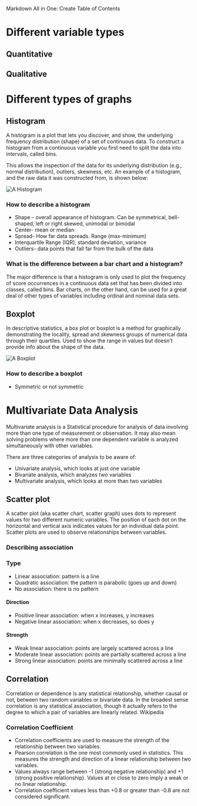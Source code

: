 

Markdown All in One: Create Table of Contents



# Different variable types

## Quantitative 

## Qualitative 


# Different types of graphs

## Histogram

A histogram is a plot that lets you discover, and show, the underlying frequency distribution (shape) of a set of continuous data. To construct a histogram from a continuous variable you first need to split the data into intervals, called bins. 

This allows the inspection of the data for its underlying distribution (e.g., normal distribution), outliers, skewness, etc. An example of a histogram, and the raw data it was constructed from, is shown below:

![A Histogram](https://statistics.laerd.com/statistical-guides/img/uh/laerd-statistics-example-histogram-frequencies-for-age.png)

### How to describe a histogram


- Shape - overall appearance of histogram. Can be symmetrical, bell-shaped, left or right skewed, unimodal or bimodal 
- Center- mean or median
- Spread- How far data spreads. Range (max-minimum)
- Interquartile Range (IQR), standard deviation, variance
- Outliers- data points that fall far from the bulk of the data 


### What is the difference between a bar chart and a histogram?

The major difference is that a histogram is only used to plot the frequency of score occurrences in a continuous data set that has been divided into classes, called bins. Bar charts, on the other hand, can be used for a great deal of other types of variables including ordinal and nominal data sets.


## Boxplot


In descriptive statistics, a box plot or boxplot is a method for graphically demonstrating the locality, spread and skewness groups of numerical data through their quartiles. Used to show the range in values but doesn't provide info about the shape of the data. 

![A Boxplot](/https://encrypted-tbn0.gstatic.com/images?q=tbn:ANd9GcTKtcWQ1Uwh81ao9VdRj9QtS3n6x8WpNUp5CQ&usqp=CAU)


### How to describe a boxplot

- Symmetric or not symmetric


# Multivariate Data Analysis

Multivariate analysis is a Statistical procedure for analysis of data involving more than one type of measurement or observation. It may also mean solving problems where more than one dependent variable is analyzed simultaneously with other variables.

There are three categories of analysis to be aware of:

- Univariate analysis, which looks at just one variable
- Bivariate analysis, which analyzes two variables
- Multivariate analysis, which looks at more than two variables


## Scatter plot

A scatter plot (aka scatter chart, scatter graph) uses dots to represent values for two different numeric variables. The position of each dot on the horizontal and vertical axis indicates values for an individual data point. Scatter plots are used to observe relationships between variables.

### Describing association 

### Type

- Linear association: pattern is a line
- Quadratic association: the pattern is parabolic (goes up and down)
- No association: there is no pattern

#### Direction

- Positive linear association: when x increases, y increases
- Negative linear association: when x decreases, so does y

#### Strength

- Weak linear association: points are largely scattered across a line
- Moderate linear association: points are partially scattered across a line
- Strong linear association: points are minimally scattered across a line


## Correlation 

Correlation or dependence is any statistical relationship, whether causal or not, between two random variables or bivariate data. In the broadest sense correlation is any statistical association, though it actually refers to the degree to which a pair of variables are linearly related. Wikipedia

### Correlation Coefficient

- Correlation coefficients are used to measure the strength of the relationship between two variables.
- Pearson correlation is the one most commonly used in statistics. This measures the strength and direction of a linear relationship between two variables.
- Values always range between -1 (strong negative relationship) and +1 (strong positive relationship). Values at or close to zero imply a weak or no linear relationship.
- Correlation coefficient values less than +0.8 or greater than -0.8 are not considered significant.